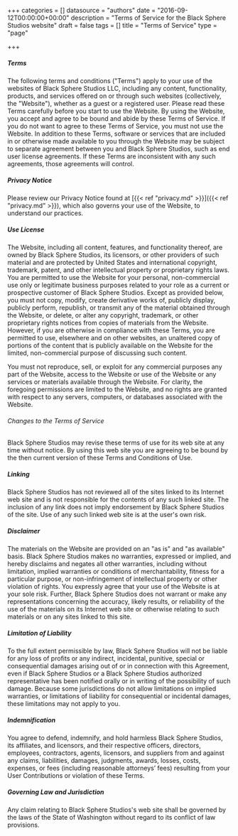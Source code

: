 +++
categories = []
datasource = "authors"
date = "2016-09-12T00:00:00+00:00"
description = "Terms of Service for the Black Sphere Studios website"
draft = false
tags = []
title = "Terms of Service"
type = "page"

+++
##### Terms
The following terms and conditions ("Terms") apply to your use of the websites of Black Sphere Studios LLC, including any content, functionality, products, and services offered on or through such websites (collectively, the "Website"), whether as a guest or a registered user. Please read these Terms carefully before you start to use the Website. By using the Website, you accept and agree to be bound and abide by these Terms of Service. If you do not want to agree to these Terms of Service, you must not use the Website. In addition to these Terms, software or services that are included in or otherwise made available to you through the Website may be subject to separate agreement between you and Black Sphere Studios, such as end user license agreements. If these Terms are inconsistent with any such agreements, those agreements will control.

##### Privacy Notice
Please review our Privacy Notice found at [{{< ref "privacy.md" >}}]({{< ref "privacy.md" >}}), which also governs your use of the Website, to understand our practices.

##### Use License
The Website, including all content, features, and functionality thereof, are owned by Black Sphere Studios, its licensors, or other providers of such material and are protected by United States and international copyright, trademark, patent, and other intellectual property or proprietary rights laws.
You are permitted to use the Website for your personal, non-commercial use only or legitimate business purposes related to your role as a current or prospective customer of Black Sphere Studios. Except as provided below, you must not copy, modify, create derivative works of, publicly display, publicly perform, republish, or transmit any of the material obtained through the Website, or delete, or alter any copyright, trademark, or other proprietary rights notices from copies of materials from the Website. However, if you are otherwise in compliance with these Terms, you are permitted to use, elsewhere and on other websites, an unaltered copy of portions of the content that is publicly available on the Website for the limited, non-commercial purpose of discussing such content.

You must not reproduce, sell, or exploit for any commercial purposes any part of the Website, access to the Website or use of the Website or any services or materials available through the Website. For clarity, the foregoing permissions are limited to the Website, and no rights are granted with respect to any servers, computers, or databases associated with the Website.

###### Changes to the Terms of Service
Black Sphere Studios may revise these terms of use for its web site at any time without notice. By using this web site you are agreeing to be bound by the then current version of these Terms and Conditions of Use.

##### Linking
Black Sphere Studios has not reviewed all of the sites linked to its Internet web site and is not responsible for the contents of any such linked site. The inclusion of any link does not imply endorsement by Black Sphere Studios of the site. Use of any such linked web site is at the user's own risk.

##### Disclaimer

The materials on the Website are provided on an "as is" and "as available" basis. Black Sphere Studios makes no warranties, expressed or implied, and hereby disclaims and negates all other warranties, including without limitation, implied warranties or conditions of merchantability, fitness for a particular purpose, or non-infringement of intellectual property or other violation of rights. You expressly agree that your use of the Website is at your sole risk. Further, Black Sphere Studios does not warrant or make any representations concerning the accuracy, likely results, or reliability of the use of the materials on its Internet web site or otherwise relating to such materials or on any sites linked to this site. 

##### Limitation of Liability
To the full extent permissible by law, Black Sphere Studios will not be liable for any loss of profits or any indirect, incidental, punitive, special or consequential damages arising out of or in connection with this Agreement, even if Black Sphere Studios or a Black Sphere Studios authorized representative has been notified orally or in writing of the possibility of such damage. Because some jurisdictions do not allow limitations on implied warranties, or limitations of liability for consequential or incidental damages, these limitations may not apply to you.

##### Indemnification
You agree to defend, indemnify, and hold harmless Black Sphere Studios, its affiliates, and licensors, and their respective officers, directors, employees, contractors, agents, licensors, and suppliers from and against any claims, liabilities, damages, judgments, awards, losses, costs, expenses, or fees (including reasonable attorneys’ fees) resulting from your User Contributions or violation of these Terms.

##### Governing Law and Jurisdiction
Any claim relating to Black Sphere Studios's web site shall be governed by the laws of the State of Washington without regard to its conflict of law provisions.